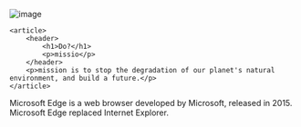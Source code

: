 ![image](https://github.com/user-attachments/assets/195a43d3-9dc8-4aa4-bc26-3b37fccca437)

<!DOCTYPE html>
<html>

<body>

    <article>
        <header>
            <h1>Do?</h1>
            <p>missio</p>
        </header>
        <p>mission is to stop the degradation of our planet's natural environment, and build a future.</p>
    </article>

</body>

</html>
    <p>Microsoft Edge is a web browser developed by Microsoft, released in 2015. Microsoft Edge replaced Internet Explorer.</p>
  </article>
</article>

</body>
</html>
